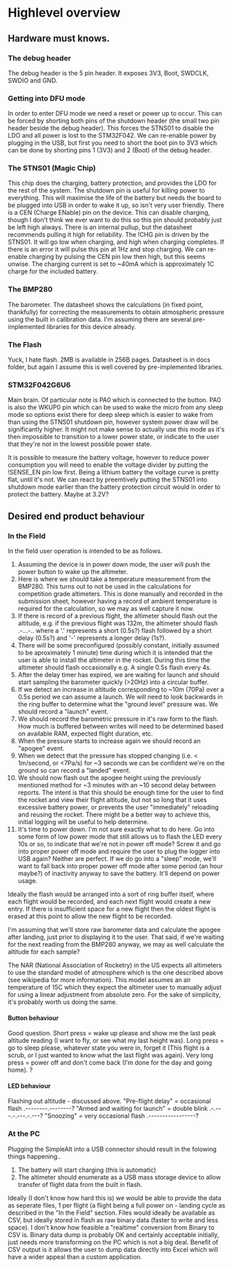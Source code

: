 # Highlevel overview

## Hardware must knows.

### The debug header

The debug header is the 5 pin header. It exposes 3V3, Boot, SWDCLK, SWDIO and GND. 

### Getting into DFU mode

In order to enter DFU mode we need a reset or power up to occur. This can be forced by shorting both pins of the shutdown header (the small two pin header beside the debug header). This forces the STNS01 to disable the LDO and all power is lost to the STM32F042. We can re-enable power by plugging in the USB, but first you need to short the boot pin to 3V3 which can be done by shorting pins 1 (3V3) and 2 (Boot) of the debug header. 

### The STNS01 (Magic Chip)

This chip does the charging, battery protection, and provides the LDO for the rest of the system. 
The shutdown pin is useful for killing power to everything. This will maximise the life of the battery but needs the board to be plugged into USB in order to wake it up, so isn't very user friendly.
There is a CEN (Charge ENable) pin on the device. This can disable charging, though I don't think we ever want to do this so this pin should probably just be left high always. There is an internal pullup, but the datasheet recommends pulling it high for reliability.
The !CHG pin is driven by the STNS01. It will go low when charging, and high when charging completes. If there is an error it will pulse this pin at 1Hz and stop charging. We can re-enable charging by pulsing the CEN pin low then high, but this seems unwise.
The charging current is set to ~40mA which is approximately 1C charge for the included battery.

### The BMP280

The barometer. 
The datasheet shows the calculations (in fixed point, thankfully) for correcting the measurements to obtain atmospheric pressure using the built in calibration data. I'm assuming there are several pre-implemented libraries for this device already.

### The Flash

Yuck, I hate flash. 
2MB is available in 256B pages. Datasheet is in docs folder, but again I assume this is well covered by pre-implemented libraries.

### STM32F042G6U6

Main brain. 
Of particular note is PA0 which is connected to the button. PA0 is also the WKUP0 pin which can be used to wake the micro from any sleep mode so options exist there for deep sleep which is easier to wake from than using the STNS01 shutdown pin, however system power draw will be significantly higher. It might not make sense to actually use this mode as it's then impossible to transition to a lower power state, or indicate to the user that they're not in the lowest possible power state. 

It is possible to measure the battery voltage, however to reduce power consumption you will need to enable the voltage divider by putting the !SENSE\_EN pin low first. Being a lithium battery the voltage curve is pretty flat, until it's not. We can react by preemtively putting the STNS01 into shutdown mode earlier than the battery protection circuit would in order to protect the battery. Maybe at 3.2V?

## Desired end product behaviour

### In the Field

In the field user operation is intended to be as follows.
1. Assuming the device is in power down mode, the user will push the power button to wake up the altimeter. 
2. Here is where we should take a temperature measurement from the BMP280. This turns out to not be used in the calculations for competition grade altimeters. This is done manually and recorded in the submission sheet, however having a record of ambient temperature is required for the calculation, so we may as well capture it now.
3. If there is record of a previous flight, the altimeter should flash out the altitude, e.g. if the previous flight was 132m, the altimeter should flash .-...-.. where a '.' represents a short (0.5s?) flash followed by a short delay (0.5s?) and '-' represents a longer delay (1s?).
4. There will be some preconfigured (possibly constant, initially assumed to be aproximately 1 minute) time during which it is intended that the user is able to install the altimeter in the rocket. During this time the altimeter should flash occasionally e.g. A single 0.5s flash every 4s.
5. After the delay timer has expired, we are waiting for launch and should start sampling the barometer quickly (>20Hz) into a circular buffer.
6. If we detect an increase in altitude corresponding to ~10m (70Pa) over a 0.5s period we can assume a launch. We will need to look backwards in the ring buffer to determine what the "ground level" pressure was. We should record a "launch" event.
7. We should record the barometric pressure in it's raw form to the flash. How much is buffered between writes will need to be determined based on available RAM, expected flight duration, etc.
8. When the pressure starts to increase again we should record an "apogee" event.
9. When we detect that the pressure has stopped changing (i.e. < 1m/second, or <7Pa/s) for ~3 seconds we can be confident we're on the ground so can record a "landed" event.
10. We should now flash out the apogee height using the previously mentioned method for ~3 minutes with an ~10 second delay between reports. The intent is that this should be enough time for the user to find the rocket and view their flight altitude, but not so long that it uses excessive battery power, or prevents the user "immediately" reloading and reusing the rocket. There might be a better way to achieve this, initial logging will be useful to help determine.
11. It's time to power down. I'm not sure exactly what to do here. Go into some form of low power mode that still allows us to flash the LED every 10s or so, to indicate that we're not in power off mode? Screw it and go into proper power off mode and require the user to plug the logger into USB again? Neither are perfect. If we do go into a "sleep" mode, we'll want to fall back into proper power off mode after some period (an hour maybe?) of inactivity anyway to save the battery. It'll depend on power usage.

Ideally the flash would be arranged into a sort of ring buffer itself, where each flight would be recorded, and each next flight would create a new entry. If there is insufficient space for a new flight then the oldest flight is erased at this point to allow the new flight to be recorded.

I'm assuming that we'll store raw barometer data and calculate the apogee after landing, just prior to displaying it to the user. That said, if we're waiting for the next reading from the BMP280 anyway, we may as well calculate the altitude for each sample? 

The NAR (National Association of Rocketry) in the US expects all altimeters to use the standard model of atmosphere which is the one described above (see wikipedia for more information). This model assumes an air temperature of 15C which they expect the altimeter user to manually adjust for using a linear adjustment from absolute zero. For the sake of simplicity, it's probably worth us doing the same. 

#### Button behaviour

Good question.
Short press = wake up please and show me the last peak altitude reading (I want to fly, or see what my last height was).
Long press = go to sleep please, whatever state you were in, forget it (This flight is a scrub, or I just wanted to know what the last flight was again).
Very long press = power off and don't come back (I'm done for the day and going home).
?

#### LED behaviour

Flashing out altitude - discussed above.
"Pre-flight delay" = occasional flash           .--------.--------?
"Armed and waiting for launch" = double blink   .-.---.-.---.-.---?
"Snoozing" = very occasional flash              .-----------------?

### At the PC

Plugging the SimpleAlt into a USB connector should result in the folowing things happening..
1. The battery will start charging (this is automatic)
2. The altimeter should enumerate as a USB mass storage device to allow transfer of flight data from the built in flash.

Ideally (I don't know how hard this is) we would be able to provide the data as seperate files, 1 per flight (a flight being a full power on - landing cycle as described in the "In the Field" section. Files would ideally be available as CSV, but ideally stored in flash as raw binary data (faster to write and less space). I don't know how feasible a "realtime" conversion from Binary to CSV is. Binary data dump is probably OK and certainly acceptable initially, just needs more transforming on the PC which is not a big deal. Benefit of CSV output is it allows the user to dump data directly into Excel which will have a wider appeal than a custom application.


